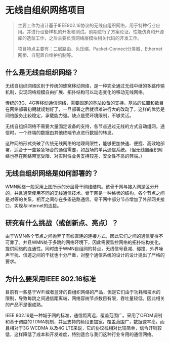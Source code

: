 # 无线自组织网络项目

>主要工作为设计基于IEEE802.16协议的无线自组织网络，用于特种行业应用。并进行设备样机的开发和测试。前期进行了方案论证，性能仿真和开源库的选型工作，之后主要负责网络层模块相关代码的开发工作。
>
>项目特点主要有：二层路由、头压缩、Packet-Connect分类器、Ethernet网桥、自配置自维护机制等。

## 什么是无线自组织网络？

无线自组织网络区别于传统的蜂窝移动网络，是一种完全通过无线中继的多跳传输机制，实现网络规模自由扩展、拓扑结构可以动态变化的移动无线网络。

传统的3G、4G等移动通信网络，需要固定的基站设备的支持。基站的位置和数目在网络部署初期就规划好了，一旦部署之后就很难进行大的改动了。这样的优势是网络服务比较稳定，承载能力强。缺点是受环境限制，不够灵活。

无线自组织网络不需要大量固定设备的支持，各节点通过无线的方式自动组网。通信时，一个终端的数据由其他终端节点进行数据的转发。

这种网络形式突破了传统无线网络的地理局限性，能够更加快速、便捷、高效地部署，适合于一些紧急场合的通信需要，如战场的单兵通信系统。（但无线自组织网络也存在网络带宽受限、对实时性业务支持较差、安全性不高的弊端。）

## 无线自组织网络是如何部署的？

WMN网络一般采用上图所示的分层骨干网络结构。该骨干网与接入网是区分开的，并且通常使用不同的无线通信技术。骨干网是一种格状的结构，各个节点之间是对等的关系，相互之间存在多条链路通信。骨干网中部分节点增加了外部网关接口，实现与Internet的连接。

## 研究有什么挑战（或创新点、亮点）？

由于WMN各个节点之间抛弃了有线直连的连接方式，因此它们之间的通信变得不可靠了。并且WMN处于多跳的网络环境下，因此需要监控网络的拓扑结构变化，提供网络的连通性。同时由于WMN自组网的特点，无线信号衰减、碰撞、外界噪声干扰、信道之间的干扰也十分严重，对整个通信系统的设计的设计提出了严格的要求。

## 为什么要采用IEEE 802.16标准

目前有一些基于WiFi或者蓝牙的自组织网络的产品，但是它们由于功耗和技术的限制，导致每跳之间通信距离端，网络容纳节点数目有限，吞吐量较低。因此相关的产品不是很成熟。

IEEE 802.16是一种城于网的标准，通信距离远，覆盖范围广。采用了OFDM调制和基于调度的TDMA机制，并且支持的频段更加宽，覆盖范围广，数据速率高。而且相对于3G WCDMA 以及4G LTE来说，它的协议栈相对比较简单，信令开销较低，这样降低了成本和开发难度，特别适合与我们这种行业专用的通信网络。

